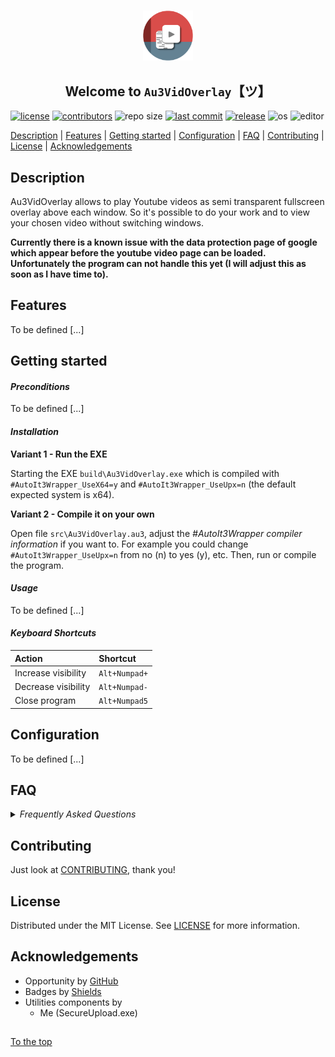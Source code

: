 #####

<p align="center">
    <img src="images/icon.png" width="80" />
    <h2 align="center">Welcome to <code>Au3VidOverlay</code>【ツ】</h2>
</p>

[![license](https://img.shields.io/badge/license-MIT-ff69b4.svg?style=flat-square&logo=spdx)](https://github.com/Sven-Seyfert/Au3VidOverlay/blob/master/LICENSE.md)
[![contributors](https://img.shields.io/github/contributors/Sven-Seyfert/Au3VidOverlay.svg?style=flat-square&logo=github)](https://github.com/Sven-Seyfert/Au3VidOverlay/graphs/contributors)
![repo size](https://img.shields.io/github/repo-size/Sven-Seyfert/Au3VidOverlay.svg?style=flat-square&logo=github)
[![last commit](https://img.shields.io/github/last-commit/Sven-Seyfert/Au3VidOverlay.svg?style=flat-square&logo=github)](https://github.com/Sven-Seyfert/Au3VidOverlay/commits/master)
[![release](https://img.shields.io/github/release/Sven-Seyfert/Au3VidOverlay.svg?style=flat-square&logo=github)](https://github.com/Sven-Seyfert/Au3VidOverlay/releases/latest)
![os](https://img.shields.io/badge/os-windows-yellow.svg?style=flat-square&logo=windows)
![editor](https://img.shields.io/badge/editor-VSCode-blueviolet.svg?style=flat-square&logo=visual-studio-code)

[Description](#description) | [Features](#features) | [Getting started](#getting-started) | [Configuration](#configuration) | [FAQ](#faq) | [Contributing](#contributing) | [License](#license) | [Acknowledgements](#acknowledgements)

## Description

Au3VidOverlay allows to play Youtube videos as semi transparent fullscreen overlay above each window. So it's possible to do your work and to view your chosen video without switching windows.

**Currently there is a known issue with the data protection page of google which appear before the youtube video page can be loaded. Unfortunately the program can not handle this yet (I will adjust this as soon as I have time to).**

## Features

To be defined [...]

## Getting started

#### *Preconditions*

To be defined [...]

#### *Installation*

**Variant 1 - Run the EXE**

Starting the EXE `build\Au3VidOverlay.exe` which is compiled with `#AutoIt3Wrapper_UseX64=y` and `#AutoIt3Wrapper_UseUpx=n` (the default expected system is x64).

**Variant 2 - Compile it on your own**

Open file `src\Au3VidOverlay.au3`, adjust the *#AutoIt3Wrapper compiler information* if you want to. For example you could change `#AutoIt3Wrapper_UseUpx=n` from no (n) to yes (y), etc.
Then, run or compile the program.

#### *Usage*

To be defined [...]

#### *Keyboard Shortcuts*

| Action              | Shortcut      |
| :---                | :---          |
| Increase visibility | `Alt+Numpad+` |
| Decrease visibility | `Alt+Numpad-` |
| Close program       | `Alt+Numpad5` |

## Configuration

To be defined [...]

## FAQ

<details>
<summary><i>Frequently Asked Questions</i></summary><br>

  <details>
  <summary><code>1. How to [...]</code></summary><p>

  **Q:** Is there a frequently asked question already?<br>
  **A:** No, not yet.

  <br></p></details>

  <details>
  <summary><code>2. How to [...]</code></summary><p>

  **Q:** [...]?<br>
  **A:** [...].

  <br></p></details>

</details>

## Contributing

Just look at [CONTRIBUTING](https://github.com/Sven-Seyfert/Au3VidOverlay/blob/master/docs/CONTRIBUTING.md), thank you!

## License

Distributed under the MIT License. See [LICENSE](https://github.com/Sven-Seyfert/Au3VidOverlay/blob/master/LICENSE.md) for more information.

## Acknowledgements

- Opportunity by [GitHub](https://github.com)
- Badges by [Shields](https://shields.io)
- Utilities components by
  - Me (SecureUpload.exe)

##

[To the top](#)
